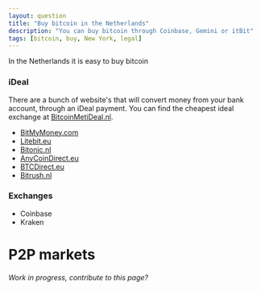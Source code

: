 ```yaml
---
layout: question
title: "Buy bitcoin in the Netherlands"
description: "You can buy bitcoin through Coinbase, Gemini or itBit"
tags: [bitcoin, buy, New York, legal]
---
```


In the Netherlands it is easy to buy bitcoin

### iDeal
There are a bunch of website's that will convert money from your bank account, through an iDeal payment. You can find the cheapest ideal exchange at [BitcoinMetiDeal.nl](http://bitcoinmetideal.nl).

- [BitMyMoney.com](https://www.bitmymoney.com/)
- [Litebit.eu](https://www.litebit.eu/nl)
- [Bitonic.nl](https://bitonic.nl/)
- [AnyCoinDirect.eu](https://anycoindirect.eu/nl)
- [BTCDirect.eu](https://btcdirect.eu/nl-nl)
- [Bitrush.nl](http://www.bitrush.nl/‎)

### Exchanges

- Coinbase
- Kraken

# P2P markets

###### Work in progress, contribute to this page?
